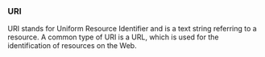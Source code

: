 ### URI

URI stands for Uniform Resource Identifier and is a text string referring to a resource.
A common type of URI is a URL, which is used for the identification of resources on the Web.

